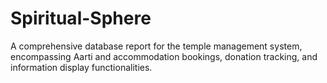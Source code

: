 # Spiritual-Sphere
A comprehensive database report for the temple management system, encompassing Aarti and accommodation bookings, donation tracking, and information display functionalities.
